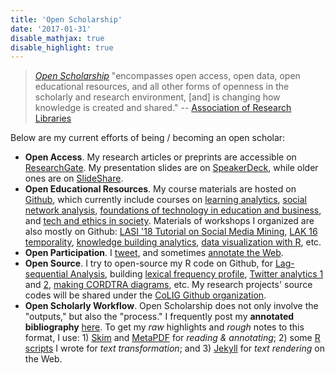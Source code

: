 ```yaml
---
title: 'Open Scholarship'
date: '2017-01-31'
disable_mathjax: true
disable_highlight: true
---
```


> [*Open Scholarship*](http://www.openscholarship.org/jcms/c_6160/en/open-scholarship) "encompasses open access, open data, open educational resources, and all other forms of openness in the scholarly and research environment, [and] is changing how knowledge is created and shared." -- [Association of Research Libraries](http://www.arl.org/focus-areas/open-scholarship#.V9IhqZMrLwc)

Below are my current efforts of being / becoming an open scholar:

- **Open Access**. My research articles or preprints are accessible on [ResearchGate](https://www.researchgate.net/profile/Bodong_Chen). My presentation slides are on [SpeakerDeck](https://speakerdeck.com/bodong), while older ones are on [SlideShare](http://www.slideshare.net/dirkchen).
- **Open Educational Resources**. My course materials are hosted on [Github](https://github.com/meefen?tab=repositories), which currently include courses on [learning analytics](https://github.com/meefen/la-spring16), [social network analysis](https://github.com/meefen/sna-edu), [foundations of technology in education and business](https://github.com/meefen/ci5301), and [tech and ethics in society](https://github.com/meefen/CI4311W). Materials of workshops I organized are also mostly on Github: [LASI '18 Tutorial on Social Media Mining](https://github.com/meefen/lasi18-smm), [LAK 16 temporality](http://lak16time.github.io/), [knowledge building analytics](http://bodong.ch/kba-symp/#!index.md), [data visualization with R](http://rpubs.com/bodong/data-vis-with-r), etc.
- **Open Participation**. I [tweet](https://twitter.com/b0dong), and sometimes [annotate the Web](https://hypothes.is/stream?q=user:bchen).
- **Open Source**. I try to open-source my R code on Github, for [Lag-sequential Analysis](https://github.com/meefen/LagSeq), building [lexical frequency profile](https://github.com/meefen/LexFreq), [Twitter analytics 1](https://github.com/meefen/twitter-hashtag-analytics) and [2](https://github.com/meefen/twitterytics-shiny), [making CORDTRA diagrams](https://github.com/meefen/CORDTRA-R), etc. My research projects' source codes will be shared under the [CoLIG Github organization](https://github.com/colig). 
- **Open Scholarly Workflow**. Open Scholarship does not only involve the "outputs," but also the "process." I frequently post my **annotated bibliography** [here](/categories/notes/). To get my *raw* highlights and *rough* notes to this format, I use: 1) [Skim](http://skim-app.sourceforge.net/) and [MetaPDF](https://www.metapdf.com/) for *reading & annotating*; 2) some [R scripts](https://github.com/meefen/rBibNotes) I wrote for *text transformation*; and 3) [Jekyll](https://jekyllrb.com/) for *text rendering* on the Web.
<!-- The tag cloud below would accurately represent my research interests. -->
